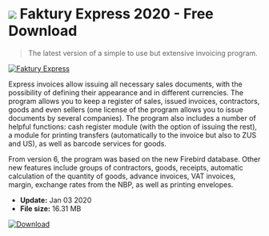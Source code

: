 # ![](https://cdn.softexe.net/static/icon/win.gif) Faktury Express 2020 - Free Download

> The latest version of a simple to use but extensive invoicing program.

[![Faktury Express](https://gallery.dpcdn.pl/imgc/Tools/2166/g_-_420x350_1.5_-_x20110309121423_00.png)](https://softexe.net/win/business/billing/faktury-express:hapR.html)

Express invoices allow issuing all necessary sales documents, with the possibility of defining their appearance and in different currencies. The program allows you to keep a register of sales, issued invoices, contractors, goods and even sellers (one license of the program allows you to issue documents by several companies). The program also includes a number of helpful functions: cash register module (with the option of issuing the rest), a module for printing transfers (automatically to the invoice but also to ZUS and US), as well as barcode services for goods.
 
 From version 6, the program was based on the new Firebird database. Other new features include groups of contractors, goods, receipts, automatic calculation of the quantity of goods, advance invoices, VAT invoices, margin, exchange rates from the NBP, as well as printing envelopes.


- **Update:** Jan 03 2020
- **File size:** 16.31 MB

[![Download](https://cdn.softexe.net/static/img/download.png)](https://softexe.net/win/business/billing/faktury-express:hapR.html)

